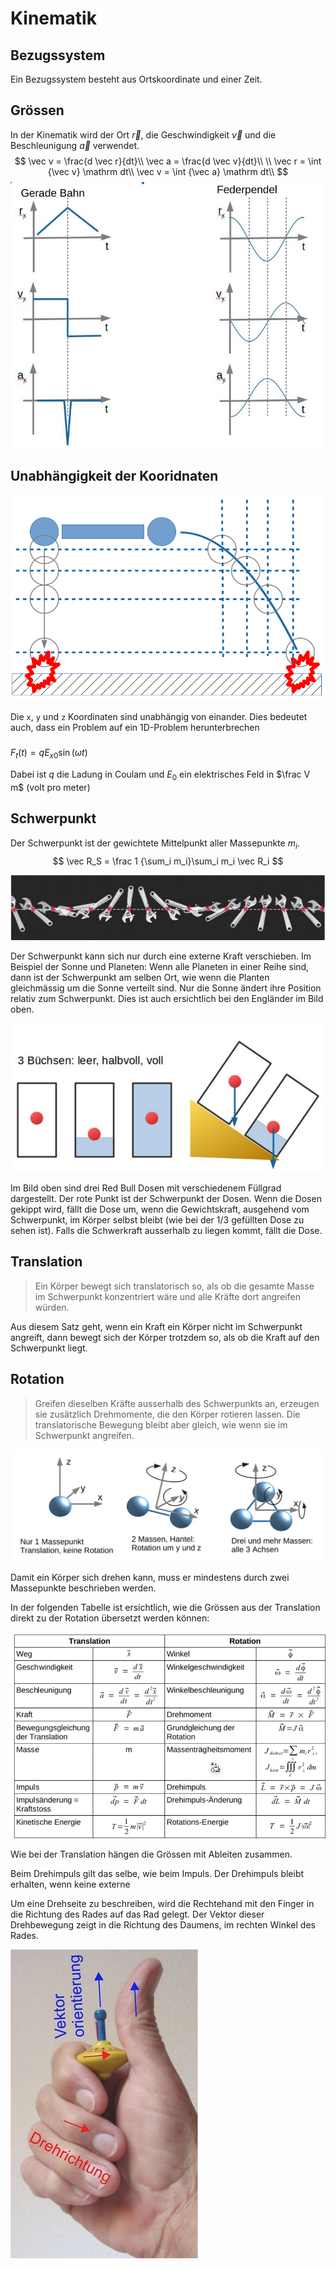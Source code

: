 # Kinematik

## Bezugssystem

Ein Bezugssystem besteht aus Ortskoordinate und einer Zeit.

## Grössen

In der Kinematik wird der Ort $\vec r$, die Geschwindigkeit $\vec v$ und die Beschleunigung $\vec a$ verwendet.
$$
\vec v = \frac{d \vec r}{dt}\\
\vec a = \frac{d \vec v}{dt}\\
\\
\vec r = \int {\vec v} \mathrm dt\\
\vec v = \int {\vec a} \mathrm dt\\
$$
![image-20230302150513741](res/Kinematik/image-20230302150513741.png)

## Unabhängigkeit der Kooridnaten

![image-20230302152339285](res/Kinematik/image-20230302152339285.png)

Die `x`, `y` und `z` Koordinaten sind unabhängig von einander. Dies bedeutet auch, dass ein Problem auf ein 1D-Problem herunterbrechen

### 

$F_t(t)=qE_{x0}\sin(\omega t)$ 

Dabei ist $q$ die Ladung in Coulam und $E_0$ ein elektrisches Feld in $\frac V m$ (volt pro meter)

## Schwerpunkt

Der Schwerpunkt ist der gewichtete Mittelpunkt aller Massepunkte $m_i$.
$$
\vec R_S = \frac 1 {\sum_i m_i}\sum_i m_i \vec R_i
$$

![image-20230427142950475](res/Kinematik/image-20230427142950475.png)

Der Schwerpunkt kann sich nur durch eine externe Kraft verschieben.  Im Beispiel der Sonne und Planeten: Wenn alle Planeten in einer Reihe sind, dann ist der Schwerpunkt am selben Ort, wie wenn die Planten gleichmässig um die Sonne verteilt sind. Nur die Sonne ändert ihre Position relativ zum Schwerpunkt. Dies ist auch ersichtlich bei den Engländer im Bild oben.

<img src="res/Kinematik/image-20230427142710669.png" alt="image-20230427142710669" style="zoom:67%;" />

Im Bild oben sind drei Red Bull Dosen mit verschiedenem Füllgrad dargestellt. Der rote Punkt ist der Schwerpunkt der Dosen. Wenn die Dosen gekippt wird, fällt die Dose um, wenn die Gewichtskraft, ausgehend vom Schwerpunkt, im Körper selbst bleibt (wie bei der 1/3 gefüllten Dose zu sehen ist). Falls die Schwerkraft ausserhalb zu liegen kommt, fällt die Dose. 

## Translation

> Ein Körper bewegt sich translatorisch so, als ob die gesamte Masse im Schwerpunkt konzentriert wäre und alle Kräfte dort angreifen würden.

Aus diesem Satz geht, wenn ein Kraft ein Körper nicht im Schwerpunkt angreift, dann bewegt sich der Körper trotzdem so, als ob die Kraft auf den Schwerpunkt liegt.

## Rotation

> Greifen dieselben Kräfte ausserhalb des Schwerpunkts an, erzeugen sie zusätzlich Drehmomente, die den Körper rotieren lassen. Die translatorische Bewegung bleibt aber gleich, wie wenn sie im Schwerpunkt angreifen.

<img src="res/Kinematik/image-20230427141025188.png" alt="image-20230427141025188" style="zoom:67%;" />

Damit ein Körper sich drehen kann, muss er mindestens durch zwei Massepunkte beschrieben werden.

In der folgenden Tabelle ist ersichtlich, wie die Grössen aus der Translation direkt zu der Rotation übersetzt werden können:

![image-20230427145222003](res/Kinematik/image-20230427145222003.png)

Wie bei der Translation hängen die Grössen mit Ableiten zusammen.

Beim Drehimpuls gilt das selbe, wie beim Impuls. Der Drehimpuls bleibt erhalten, wenn keine externe 

Um eine Drehseite zu beschreiben, wird die Rechtehand mit den Finger in die Richtung des Rades auf das Rad gelegt. Der Vektor dieser Drehbewegung zeigt in die Richtung des Daumens, im rechten Winkel des Rades.

![image-20230427150442197](res/Kinematik/image-20230427150442197.png)
